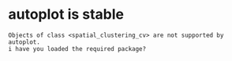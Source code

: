 # autoplot is stable

    Objects of class <spatial_clustering_cv> are not supported by autoplot.
    i have you loaded the required package?

